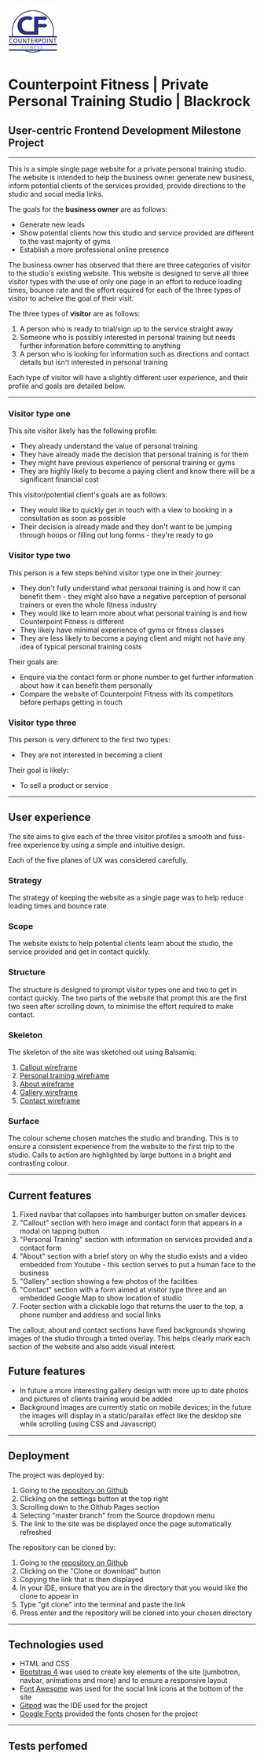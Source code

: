 ![Counterpoint Fitness Logo](assets/images/cflogosmall.jpg)

# Counterpoint Fitness | Private Personal Training Studio | Blackrock

## User-centric Frontend Development Milestone Project

<hr>

This is a simple single page website for a private personal training studio. The website is intended to help the business owner generate new business, inform potential clients of the services provided, provide directions to the studio and social media links.

The goals for the **business owner** are as follows:

- Generate new leads
- Show potential clients how this studio and service provided are different to the vast majority of gyms
- Establish a more professional online presence

The business owner has observed that there are three categories of visitor to the studio's existing website. This website is designed to serve all three visitor types with the use of only one page in an effort to reduce loading times, bounce rate and the effort required for each of the three types of visitor to acheive the goal of their visit.

The three types of **visitor** are as follows:

1. A person who is ready to trial/sign up to the service straight away
2. Someone who is possibly interested in personal training but needs further information before committing to anything
3. A person who is looking for information such as directions and contact details but isn't interested in personal training

Each type of visitor will have a slightly different user experience, and their profile and goals are detailed below.

<hr>

### Visitor type one

This site visitor likely has the following profile:

- They already understand the value of personal training
- They have already made the decision that personal training is for them
- They might have previous experience of personal training or gyms
- They are highly likely to become a paying client and know there will be a significant financial cost

This visitor/potential client's goals are as follows:

- They would like to quickly get in touch with a view to booking in a consultation as soon as possible
- Their decision is already made and they don't want to be jumping through hoops or filling out long forms - they're ready to go

### Visitor type two

This person is a few steps behind visitor type one in their journey:

- They don't fully understand what personal training is and how it can benefit them - they might also have a negative perception of personal trainers or even the whole fitness industry
- They would like to learn more about what personal training is and how Counterpoint Fitness is different
- They likely have minimal experience of gyms or fitness classes
- They are less likely to become a paying client and might not have any idea of typical personal training costs

Their goals are:

- Enquire via the contact form or phone number to get further information about how it can benefit them personally
- Compare the website of Counterpoint Fitness with its competitors before perhaps getting in touch

### Visitor type three

This person is very different to the first two types:

- They are not interested in becoming a client

Their goal is likely: 

- To sell a product or service

<hr>

## User experience

The site aims to give each of the three visitor profiles a smooth and fuss-free experience by using a simple and intuitive design.

Each of the five planes of UX was considered carefully.

### Strategy

The strategy of keeping the website as a single page was to help reduce loading times and bounce rate.

### Scope

The website exists to help potential clients learn about the studio, the service provided and get in contact quickly. 

### Structure

The structure is designed to prompt visitor types one and two to get in contact quickly. The two parts of the website that prompt this are the first two seen after scrolling down, to minimise the effort required to make contact.

### Skeleton

The skeleton of the site was sketched out using Balsamiq:

1. [Callout wireframe](https://github.com/allyporwal/uc-frontend-milestone/blob/master/wireframes/Callout.png?raw=true)
2. [Personal training wireframe](https://github.com/allyporwal/uc-frontend-milestone/blob/master/wireframes/PersonalTraining.png?raw=true)
3. [About wireframe](https://github.com/allyporwal/uc-frontend-milestone/blob/master/wireframes/About.png?raw=true)
4. [Gallery wireframe](https://github.com/allyporwal/uc-frontend-milestone/blob/master/wireframes/Gallery.png?raw=true)
5. [Contact wireframe](https://github.com/allyporwal/uc-frontend-milestone/blob/master/wireframes/Contact.png?raw=true)

### Surface

The colour scheme chosen matches the studio and branding. This is to ensure a consistent experience from the website to the first trip to the studio. Calls to action are highlighted by large buttons in a bright and contrasting colour.

<hr>

## Current features

1. Fixed navbar that collapses into hamburger button on smaller devices
2. "Callout" section with hero image and contact form that appears in a modal on tapping button
3. "Personal Training" section with information on services provided and a contact form
4. "About" section with a brief story on why the studio exists and a video embedded from Youtube - this section serves to put a human face to the business
5. "Gallery" section showing a few photos of the facilities
6. "Contact" section with a form aimed at visitor type three and an embedded Google Map to show location of studio
7. Footer section with a clickable logo that returns the user to the top, a phone number and address and social links

The callout, about and contact sections have fixed backgrounds showing images of the studio through a tinted overlay. This helps clearly mark each section of the website and also adds visual interest. 

## Future features

- In future a more interesting gallery design with more up to date photos and pictures of clients training would be added
- Background images are currently static on mobile devices; in the future the images will display in a static/parallax effect like the desktop site while scrolling (using CSS and Javascript)

<hr>

## Deployment

The project was deployed by:

1. Going to the [repository on Github](https://github.com/allyporwal/uc-frontend-milestone)
2. Clicking on the settings button at the top right
3. Scrolling down to the Github Pages section
4. Selecting "master branch" from the Source dropdown menu
5. The link to the site was be displayed once the page automatically refreshed

The repository can be cloned by:

1. Going to the [repository on Github](https://github.com/allyporwal/uc-frontend-milestone)
2. Clicking on the "Clone or download" button
3. Copying the link that is then displayed
4. In your IDE, ensure that you are in the directory that you would like the clone to appear in
5. Type "git clone" into the terminal and paste the link
6. Press enter and the repository will be cloned into your chosen directory

<hr>

## Technologies used 

- HTML and CSS 
- [Bootstrap 4](https://getbootstrap.com/) was used to create key elements of the site (jumbotron, navbar, animations and more) and to ensure a responsive layout
- [Font Awesome](https://www.fontawesome.com/) was used for the social link icons at the bottom of the site
- [Gitpod](https://www/gitpod.io/) was the IDE used for the project
- [Google Fonts](https://fonts.google.com) provided the fonts chosen for the project

<hr>

## Tests perfomed


